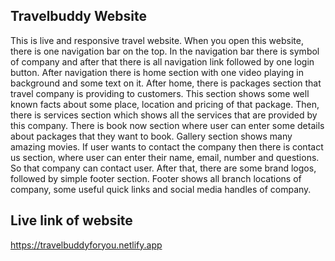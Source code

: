
## Travelbuddy Website

This is live and responsive travel website.
When you open this website, there is one navigation bar on the top.
In the navigation bar there is symbol of company and after that there is all navigation link followed by one login button.
After navigation there is home section with one video playing in background and some text on it.
After home, there is packages section that travel company is providing to customers.
This section shows some well known facts about some place, location and pricing of that package.
Then, there is services section which shows all the services that are provided by this company.
There is book now section where user can enter some details about packages that they want to book.
Gallery section shows many amazing movies.
If user wants to contact the company then there is contact us section, where user can enter their name, email, number and questions.
So that company can contact user.
After that, there are some brand logos, followed by simple footer section.
Footer shows all branch locations of company, some useful quick links and social media handles of company.

## Live link of website
https://travelbuddyforyou.netlify.app
